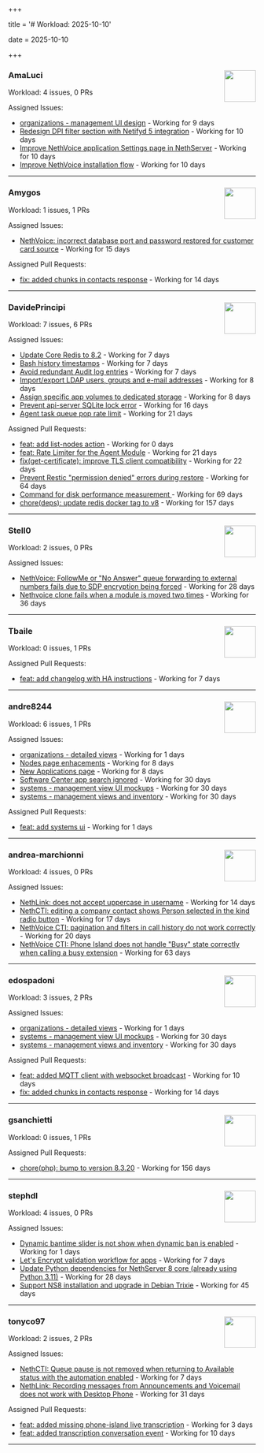 +++

title = '# Workload: 2025-10-10'

date = 2025-10-10

+++

### AmaLuci <img src='https://avatars.githubusercontent.com/u/166636295?v=4&s=64' width='64' height='64' style='float:right;' /> ###
Workload: 4 issues, 0 PRs


Assigned Issues:
- [organizations - management UI design](https://github.com/NethServer/my/issues/24) - Working for 9 days
- [Redesign DPI filter section with Netifyd 5 integration](https://github.com/NethServer/dev/issues/7662) - Working for 10 days
- [Improve NethVoice application Settings page in NethServer](https://github.com/NethServer/dev/issues/7660) - Working for 10 days
- [Improve NethVoice installation flow](https://github.com/NethServer/dev/issues/7659) - Working for 10 days
---

### Amygos <img src='https://avatars.githubusercontent.com/u/510232?v=4&s=64' width='64' height='64' style='float:right;' /> ###
Workload: 1 issues, 1 PRs


Assigned Issues:
- [NethVoice: incorrect database port and password restored for customer card source](https://github.com/NethServer/dev/issues/7654) - Working for 15 days

Assigned Pull Requests:
- [fix: added chunks in contacts response](https://github.com/nethesis/ctiapp-authproxy/pull/14) - Working for 14 days
---

### DavidePrincipi <img src='https://avatars.githubusercontent.com/u/2920838?v=4&s=64' width='64' height='64' style='float:right;' /> ###
Workload: 7 issues, 6 PRs


Assigned Issues:
- [Update Core Redis to 8.2](https://github.com/NethServer/dev/issues/7676) - Working for 7 days
- [Bash history timestamps](https://github.com/NethServer/dev/issues/7674) - Working for 7 days
- [Avoid redundant Audit log entries](https://github.com/NethServer/dev/issues/7668) - Working for 7 days
- [Import/export LDAP users, groups and e-mail addresses](https://github.com/NethServer/dev/issues/7666) - Working for 8 days
- [Assign specific app volumes to dedicated storage](https://github.com/NethServer/dev/issues/7665) - Working for 8 days
- [Prevent api-server SQLite lock error](https://github.com/NethServer/dev/issues/7651) - Working for 16 days
- [Agent task queue pop rate limit](https://github.com/NethServer/dev/issues/7636) - Working for 21 days

Assigned Pull Requests:
- [feat: add list-nodes action](https://github.com/NethServer/ns8-core/pull/956) - Working for 0 days
- [feat: Rate Limiter for the Agent Module](https://github.com/NethServer/ns8-core/pull/938) - Working for 21 days
- [fix(get-certificate): improve TLS client compatibility](https://github.com/NethServer/ns8-core/pull/937) - Working for 22 days
- [Prevent Restic "permission denied" errors during restore](https://github.com/NethServer/ns8-core/pull/920) - Working for 64 days
- [Command for disk performance measurement ](https://github.com/NethServer/ns8-core/pull/915) - Working for 69 days
- [chore(deps): update redis docker tag to v8](https://github.com/NethServer/ns8-core/pull/874) - Working for 157 days
---

### Stell0 <img src='https://avatars.githubusercontent.com/u/4547897?v=4&s=64' width='64' height='64' style='float:right;' /> ###
Workload: 2 issues, 0 PRs


Assigned Issues:
- [NethVoice: FollowMe or "No Answer" queue forwarding to external numbers fails due to SDP encryption being forced](https://github.com/NethServer/dev/issues/7627) - Working for 28 days
- [Nethvoice clone fails when a module is moved two times](https://github.com/NethServer/dev/issues/7616) - Working for 36 days
---

### Tbaile <img src='https://avatars.githubusercontent.com/u/8052641?v=4&s=64' width='64' height='64' style='float:right;' /> ###
Workload: 0 issues, 1 PRs


Assigned Pull Requests:
- [feat: add changelog with HA instructions](https://github.com/NethServer/nethsecurity-docs/pull/209) - Working for 7 days
---

### andre8244 <img src='https://avatars.githubusercontent.com/u/4612169?v=4&s=64' width='64' height='64' style='float:right;' /> ###
Workload: 6 issues, 1 PRs


Assigned Issues:
- [organizations - detailed views](https://github.com/NethServer/my/issues/25) - Working for 1 days
- [Nodes page enhacements](https://github.com/NethServer/dev/issues/7664) - Working for 8 days
- [New Applications page](https://github.com/NethServer/dev/issues/7663) - Working for 8 days
- [Software Center app search ignored](https://github.com/NethServer/dev/issues/7620) - Working for 30 days
- [systems - management view UI mockups](https://github.com/NethServer/my/issues/23) - Working for 30 days
- [systems - management views and inventory](https://github.com/NethServer/my/issues/22) - Working for 30 days

Assigned Pull Requests:
- [feat: add systems ui](https://github.com/NethServer/my/pull/26) - Working for 1 days
---

### andrea-marchionni <img src='https://avatars.githubusercontent.com/u/6448460?v=4&s=64' width='64' height='64' style='float:right;' /> ###
Workload: 4 issues, 0 PRs


Assigned Issues:
- [NethLink: does not accept uppercase in username](https://github.com/NethServer/dev/issues/7656) - Working for 14 days
- [NethCTI: editing a company contact shows Person selected in the kind radio button](https://github.com/NethServer/dev/issues/7646) - Working for 17 days
- [NethVoice CTI: pagination and filters in call history do not work correctly](https://github.com/NethServer/dev/issues/7639) - Working for 20 days
- [NethVoice CTI: Phone Island does not handle "Busy" state correctly when calling a busy extension](https://github.com/NethServer/dev/issues/7599) - Working for 63 days
---

### edospadoni <img src='https://avatars.githubusercontent.com/u/6152486?v=4&s=64' width='64' height='64' style='float:right;' /> ###
Workload: 3 issues, 2 PRs


Assigned Issues:
- [organizations - detailed views](https://github.com/NethServer/my/issues/25) - Working for 1 days
- [systems - management view UI mockups](https://github.com/NethServer/my/issues/23) - Working for 30 days
- [systems - management views and inventory](https://github.com/NethServer/my/issues/22) - Working for 30 days

Assigned Pull Requests:
- [feat: added MQTT client with websocket broadcast](https://github.com/nethesis/ns8-nethvoice/pull/552) - Working for 10 days
- [fix: added chunks in contacts response](https://github.com/nethesis/ctiapp-authproxy/pull/14) - Working for 14 days
---

### gsanchietti <img src='https://avatars.githubusercontent.com/u/804596?v=4&s=64' width='64' height='64' style='float:right;' /> ###
Workload: 0 issues, 1 PRs


Assigned Pull Requests:
- [chore(php): bump to version 8.3.20](https://github.com/NethServer/ns8-webtop/pull/120) - Working for 156 days
---

### stephdl <img src='https://avatars.githubusercontent.com/u/3164851?v=4&s=64' width='64' height='64' style='float:right;' /> ###
Workload: 4 issues, 0 PRs


Assigned Issues:
- [Dynamic bantime slider is not show when dynamic ban is enabled](https://github.com/NethServer/dev/issues/7678) - Working for 1 days
- [Let's Encrypt validation workflow for apps](https://github.com/NethServer/dev/issues/7669) - Working for 7 days
- [Update Python dependencies for NethServer 8 core (already using Python 3.11)](https://github.com/NethServer/dev/issues/7625) - Working for 28 days
- [Support NS8 installation and upgrade in Debian Trixie](https://github.com/NethServer/dev/issues/7608) - Working for 45 days
---

### tonyco97 <img src='https://avatars.githubusercontent.com/u/36625268?v=4&s=64' width='64' height='64' style='float:right;' /> ###
Workload: 2 issues, 2 PRs


Assigned Issues:
- [NethCTI: Queue pause is not removed when returning to Available status with the automation enabled](https://github.com/NethServer/dev/issues/7671) - Working for 7 days
- [NethLink: Recording messages from Announcements and Voicemail does not work with Desktop Phone](https://github.com/NethServer/dev/issues/7619) - Working for 31 days

Assigned Pull Requests:
- [feat: added missing phone-island live transcription](https://github.com/nethesis/nethvoice-cti/pull/338) - Working for 3 days
- [feat: added transcription conversation event](https://github.com/nethesis/phone-island/pull/115) - Working for 10 days
---

